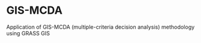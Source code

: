 # GIS-MCDA
Application of GIS-MCDA (multiple-criteria decision analysis) methodology using GRASS GIS
